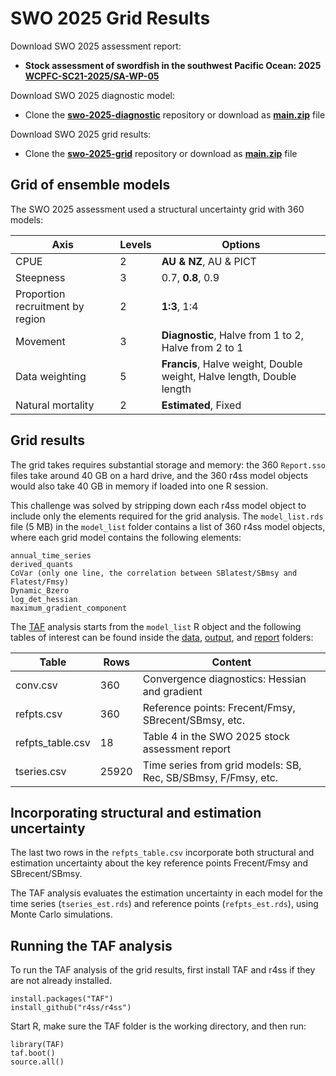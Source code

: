 # SWO 2025 Grid Results

Download SWO 2025 assessment report:

- **Stock assessment of swordfish in the southwest Pacific Ocean: 2025**\
  **[WCPFC-SC21-2025/SA-WP-05](https://meetings.wcpfc.int/node/26681)**

Download SWO 2025 diagnostic model:

- Clone the **[swo-2025-diagnostic](https://github.com/PacificCommunity/ofp-sam-swo-2025-diagnostic)** repository or download as **[main.zip](https://github.com/PacificCommunity/ofp-sam-swo-2025-diagnostic/archive/refs/heads/main.zip)** file

Download SWO 2025 grid results:

- Clone the **[swo-2025-grid](https://github.com/PacificCommunity/ofp-sam-swo-2025-grid)** repository or download as **[main.zip](https://github.com/PacificCommunity/ofp-sam-swo-2025-grid/archive/refs/heads/main.zip)** file

## Grid of ensemble models

The SWO 2025 assessment used a structural uncertainty grid with 360 models:

Axis                             | Levels | Options
-------------------------------- | ------ | ---------------------------------------------------------------------
CPUE                             |      2 | **AU & NZ**, AU & PICT
Steepness                        |      3 | 0.7, **0.8**, 0.9
Proportion recruitment by region |      2 | **1:3**, 1:4
Movement                         |      3 | **Diagnostic**, Halve from 1 to 2, Halve from 2 to 1
Data weighting                   |      5 | **Francis**, Halve weight, Double weight, Halve length, Double length
Natural mortality                |      2 | **Estimated**, Fixed

## Grid results

The grid takes requires substantial storage and memory: the 360 `Report.sso` files take around 40 GB on a hard drive, and the 360 r4ss model objects would also take 40 GB in memory if loaded into one R session.

This challenge was solved by stripping down each r4ss model object to include only the elements required for the grid analysis. The `model_list.rds` file (5 MB) in the `model_list` folder contains a list of 360 r4ss model objects, where each grid model contains the following elements:

```
annual_time_series
derived_quants
CoVar (only one line, the correlation between SBlatest/SBmsy and Flatest/Fmsy)
Dynamic_Bzero
log_det_hessian
maximum_gradient_component
```

The [TAF](TAF) analysis starts from the `model_list` R object and the following tables of interest can be found inside the [data](TAF/data), [output](TAF/output), and [report](TAF/report) folders:

Table            |  Rows | Content
---------------- | ----- | -------------------------------------------------------------
conv.csv         |   360 | Convergence diagnostics: Hessian and gradient
refpts.csv       |   360 | Reference points: Frecent/Fmsy, SBrecent/SBmsy, etc.
refpts_table.csv |    18 | Table 4 in the SWO 2025 stock assessment report
tseries.csv      | 25920 | Time series from grid models: SB, Rec, SB/SBmsy, F/Fmsy, etc.

## Incorporating structural and estimation uncertainty

The last two rows in the `refpts_table.csv` incorporate both structural and estimation uncertainty about the key reference points Frecent/Fmsy and SBrecent/SBmsy.

The TAF analysis evaluates the estimation uncertainty in each model for the time series (`tseries_est.rds`) and reference points (`refpts_est.rds`), using Monte Carlo simulations.

## Running the TAF analysis

To run the TAF analysis of the grid results, first install TAF and r4ss if they are not already installed.

```
install.packages("TAF")
install_github("r4ss/r4ss")
```

Start R, make sure the TAF folder is the working directory, and then run:

```
library(TAF)
taf.boot()
source.all()
```
